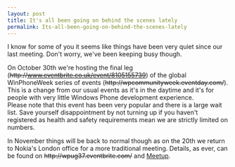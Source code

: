 ```yaml
---
layout: post
title: It's all been going on behind the scenes lately
permalink: Its-all-been-going-on-behind-the-scenes-lately
---
```


I know for some of you it seems like things have been very quiet since our last meeting. Don't worry, we've been keeping busy though.

On October 30th we're  hosting the final leg (~~http&#58;&#47;&#47;www.eventbrite.co.uk/event/8105155739~~) of the global WinPhoneWeek series of events (~~http&#58;&#47;&#47;wpcommunityweek.eventday.com/~~). This is a change from our usual events as it's in the daytime and it's for people with very little Windows Phone development experience.  
Please note that this event has been very popular and there is a large wait list. Save yourself disappointment by not turning up if you haven't registered as health and safety requirements mean we are strictly limited on numbers.

In November things will be back to normal though as on the 20th we return to Nokia's London office for a more traditional meeting. Details, as ever, can be found on ~~http&#58;&#47;&#47;wpug37.eventbrite.com/~~ and [Meetup](http://www.meetup.com/wpuguk/events/145735322/).
